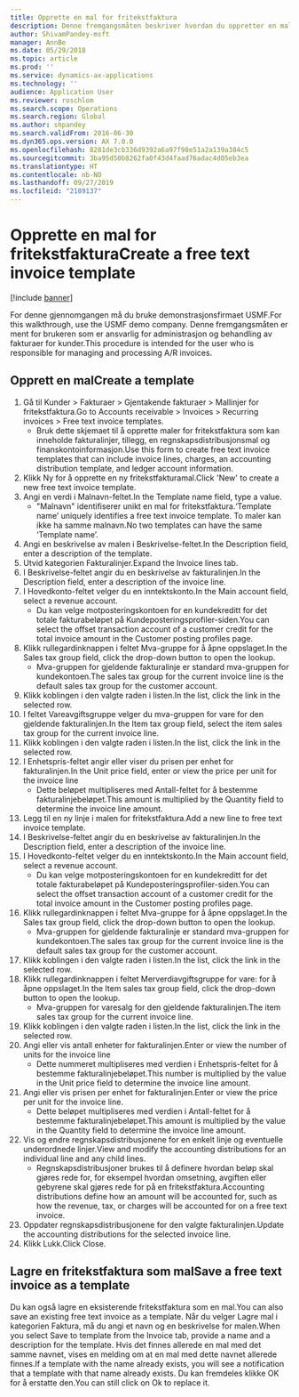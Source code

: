 ```yaml
---
title: Opprette en mal for fritekstfaktura
description: Denne fremgangsmåten beskriver hvordan du oppretter en mal for fritekstkundefaktura.
author: ShivamPandey-msft
manager: AnnBe
ms.date: 05/29/2018
ms.topic: article
ms.prod: ''
ms.service: dynamics-ax-applications
ms.technology: ''
audience: Application User
ms.reviewer: roschlom
ms.search.scope: Operations
ms.search.region: Global
ms.author: shpandey
ms.search.validFrom: 2016-06-30
ms.dyn365.ops.version: AX 7.0.0
ms.openlocfilehash: 8281de3cb336d9392a6a97f98e51a2a139a384c5
ms.sourcegitcommit: 3ba95d50b8262fa0f43d4faad76adac4d05eb3ea
ms.translationtype: HT
ms.contentlocale: nb-NO
ms.lasthandoff: 09/27/2019
ms.locfileid: "2189137"
---
```

# <a name="create-a-free-text-invoice-template"></a><span data-ttu-id="b0c25-103">Opprette en mal for fritekstfaktura</span><span class="sxs-lookup"><span data-stu-id="b0c25-103">Create a free text invoice template</span></span>

[!include [banner](../includes/banner.md)]

<span data-ttu-id="b0c25-104">For denne gjennomgangen må du bruke demonstrasjonsfirmaet USMF.</span><span class="sxs-lookup"><span data-stu-id="b0c25-104">For this walkthrough, use the USMF demo company.</span></span> <span data-ttu-id="b0c25-105">Denne fremgangsmåten er ment for brukeren som er ansvarlig for administrasjon og behandling av fakturaer for kunder.</span><span class="sxs-lookup"><span data-stu-id="b0c25-105">This procedure is intended for the user who is responsible for managing and processing A/R invoices.</span></span>

## <a name="create-a-template"></a><span data-ttu-id="b0c25-106">Opprett en mal</span><span class="sxs-lookup"><span data-stu-id="b0c25-106">Create a template</span></span>

1. <span data-ttu-id="b0c25-107">Gå til Kunder > Fakturaer > Gjentakende fakturaer > Mallinjer for fritekstfaktura.</span><span class="sxs-lookup"><span data-stu-id="b0c25-107">Go to Accounts receivable > Invoices > Recurring invoices > Free text invoice templates.</span></span>
    * <span data-ttu-id="b0c25-108">Bruk dette skjemaet til å opprette maler for fritekstfaktura som kan inneholde fakturalinjer, tillegg, en regnskapsdistribusjonsmal og finanskontoinformasjon.</span><span class="sxs-lookup"><span data-stu-id="b0c25-108">Use this form to create free text invoice templates that can include invoice lines, charges, an accounting distribution template, and ledger account information.</span></span>  
2. <span data-ttu-id="b0c25-109">Klikk Ny for å opprette en ny fritekstfakturamal.</span><span class="sxs-lookup"><span data-stu-id="b0c25-109">Click 'New' to create a new free text invoice template.</span></span>
3. <span data-ttu-id="b0c25-110">Angi en verdi i Malnavn-feltet.</span><span class="sxs-lookup"><span data-stu-id="b0c25-110">In the Template name field, type a value.</span></span>
    * <span data-ttu-id="b0c25-111">"Malnavn" identifiserer unikt en mal for fritekstfaktura.</span><span class="sxs-lookup"><span data-stu-id="b0c25-111">‘Template name’ uniquely identifies a free text invoice template.</span></span> <span data-ttu-id="b0c25-112">To maler kan ikke ha samme malnavn.</span><span class="sxs-lookup"><span data-stu-id="b0c25-112">No two templates can have the same ‘Template name’.</span></span>  
4. <span data-ttu-id="b0c25-113">Angi en beskrivelse av malen i Beskrivelse-feltet.</span><span class="sxs-lookup"><span data-stu-id="b0c25-113">In the Description field, enter a description of the template.</span></span>
5. <span data-ttu-id="b0c25-114">Utvid kategorien Fakturalinjer.</span><span class="sxs-lookup"><span data-stu-id="b0c25-114">Expand the Invoice lines tab.</span></span>
6. <span data-ttu-id="b0c25-115">I Beskrivelse-feltet angir du en beskrivelse av fakturalinjen.</span><span class="sxs-lookup"><span data-stu-id="b0c25-115">In the Description field, enter a description of the invoice line.</span></span>
7. <span data-ttu-id="b0c25-116">I Hovedkonto-feltet velger du en inntektskonto.</span><span class="sxs-lookup"><span data-stu-id="b0c25-116">In the Main account field, select a revenue account.</span></span>
    * <span data-ttu-id="b0c25-117">Du kan velge motposteringskontoen for en kundekreditt for det totale fakturabeløpet på Kundeposteringsprofiler-siden.</span><span class="sxs-lookup"><span data-stu-id="b0c25-117">You can select the offset transaction account of a customer credit for the total invoice amount in the Customer posting profiles page.</span></span>  
8. <span data-ttu-id="b0c25-118">Klikk rullegardinknappen i feltet Mva-gruppe for å åpne oppslaget.</span><span class="sxs-lookup"><span data-stu-id="b0c25-118">In the Sales tax group field, click the drop-down button to open the lookup.</span></span>
    * <span data-ttu-id="b0c25-119">Mva-gruppen for gjeldende fakturalinje er standard mva-gruppen for kundekontoen.</span><span class="sxs-lookup"><span data-stu-id="b0c25-119">The sales tax group for the current invoice line is the default sales tax group for the customer account.</span></span>  
9. <span data-ttu-id="b0c25-120">Klikk koblingen i den valgte raden i listen.</span><span class="sxs-lookup"><span data-stu-id="b0c25-120">In the list, click the link in the selected row.</span></span>
10. <span data-ttu-id="b0c25-121">I feltet Vareavgiftsgruppe velger du mva-gruppen for vare for den gjeldende fakturalinjen.</span><span class="sxs-lookup"><span data-stu-id="b0c25-121">In the Item tax group field, select the item sales tax group for the current invoice line.</span></span>
11. <span data-ttu-id="b0c25-122">Klikk koblingen i den valgte raden i listen.</span><span class="sxs-lookup"><span data-stu-id="b0c25-122">In the list, click the link in the selected row.</span></span>
12. <span data-ttu-id="b0c25-123">I Enhetspris-feltet angir eller viser du prisen per enhet for fakturalinjen.</span><span class="sxs-lookup"><span data-stu-id="b0c25-123">In the Unit price field, enter or view the price per unit for the invoice line</span></span>
    * <span data-ttu-id="b0c25-124">Dette beløpet multipliseres med Antall-feltet for å bestemme fakturalinjebeløpet.</span><span class="sxs-lookup"><span data-stu-id="b0c25-124">This amount is multiplied by the Quantity field to determine the invoice line amount.</span></span>  
13. <span data-ttu-id="b0c25-125">Legg til en ny linje i malen for fritekstfaktura.</span><span class="sxs-lookup"><span data-stu-id="b0c25-125">Add a new line to free text invoice template.</span></span>
14. <span data-ttu-id="b0c25-126">I Beskrivelse-feltet angir du en beskrivelse av fakturalinjen.</span><span class="sxs-lookup"><span data-stu-id="b0c25-126">In the Description field, enter a description of the invoice line.</span></span>
15. <span data-ttu-id="b0c25-127">I Hovedkonto-feltet velger du en inntektskonto.</span><span class="sxs-lookup"><span data-stu-id="b0c25-127">In the Main account field, select a revenue account.</span></span>
    * <span data-ttu-id="b0c25-128">Du kan velge motposteringskontoen for en kundekreditt for det totale fakturabeløpet på Kundeposteringsprofiler-siden.</span><span class="sxs-lookup"><span data-stu-id="b0c25-128">You can select the offset transaction account of a customer credit for the total invoice amount in the Customer posting profiles page.</span></span>  
16. <span data-ttu-id="b0c25-129">Klikk rullegardinknappen i feltet Mva-gruppe for å åpne oppslaget.</span><span class="sxs-lookup"><span data-stu-id="b0c25-129">In the Sales tax group field, click the drop-down button to open the lookup.</span></span>
    * <span data-ttu-id="b0c25-130">Mva-gruppen for gjeldende fakturalinje er standard mva-gruppen for kundekontoen.</span><span class="sxs-lookup"><span data-stu-id="b0c25-130">The sales tax group for the current invoice line is the default sales tax group for the customer account.</span></span>  
17. <span data-ttu-id="b0c25-131">Klikk koblingen i den valgte raden i listen.</span><span class="sxs-lookup"><span data-stu-id="b0c25-131">In the list, click the link in the selected row.</span></span>
18. <span data-ttu-id="b0c25-132">Klikk rullegardinknappen i feltet Merverdiavgiftsgruppe for vare: for å åpne oppslaget.</span><span class="sxs-lookup"><span data-stu-id="b0c25-132">In the Item sales tax group field, click the drop-down button to open the lookup.</span></span>
    * <span data-ttu-id="b0c25-133">Mva-gruppen for varesalg for den gjeldende fakturalinjen.</span><span class="sxs-lookup"><span data-stu-id="b0c25-133">The item sales tax group for the current invoice line.</span></span>  
19. <span data-ttu-id="b0c25-134">Klikk koblingen i den valgte raden i listen.</span><span class="sxs-lookup"><span data-stu-id="b0c25-134">In the list, click the link in the selected row.</span></span>
20. <span data-ttu-id="b0c25-135">Angi eller vis antall enheter for fakturalinjen.</span><span class="sxs-lookup"><span data-stu-id="b0c25-135">Enter or view the number of units for the invoice line</span></span>
    * <span data-ttu-id="b0c25-136">Dette nummeret multipliseres med verdien i Enhetspris-feltet for å bestemme fakturalinjebeløpet.</span><span class="sxs-lookup"><span data-stu-id="b0c25-136">This number is multiplied by the value in the Unit price field to determine the invoice line amount.</span></span>  
21. <span data-ttu-id="b0c25-137">Angi eller vis prisen per enhet for fakturalinjen.</span><span class="sxs-lookup"><span data-stu-id="b0c25-137">Enter or view the price per unit for the invoice line.</span></span> 
    * <span data-ttu-id="b0c25-138">Dette beløpet multipliseres med verdien i Antall-feltet for å bestemme fakturalinjebeløpet.</span><span class="sxs-lookup"><span data-stu-id="b0c25-138">This amount is multiplied by the value in the Quantity field to determine the invoice line amount.</span></span>  
22. <span data-ttu-id="b0c25-139">Vis og endre regnskapsdistribusjonene for en enkelt linje og eventuelle underordnede linjer.</span><span class="sxs-lookup"><span data-stu-id="b0c25-139">View and modify the accounting distributions for an individual line and any child lines.</span></span>
    * <span data-ttu-id="b0c25-140">Regnskapsdistribusjoner brukes til å definere hvordan beløp skal gjøres rede for, for eksempel hvordan omsetning, avgiften eller gebyrene skal gjøres rede for på en fritekstfaktura.</span><span class="sxs-lookup"><span data-stu-id="b0c25-140">Accounting distributions define how an amount will be accounted for, such as how the revenue, tax, or charges will be accounted for on a free text invoice.</span></span>  
23. <span data-ttu-id="b0c25-141">Oppdater regnskapsdistribusjonene for den valgte fakturalinjen.</span><span class="sxs-lookup"><span data-stu-id="b0c25-141">Update the accounting distributions for the selected invoice line.</span></span>
24. <span data-ttu-id="b0c25-142">Klikk Lukk.</span><span class="sxs-lookup"><span data-stu-id="b0c25-142">Click Close.</span></span>

## <a name="save-a-free-text-invoice-as-a-template"></a><span data-ttu-id="b0c25-143">Lagre en fritekstfaktura som mal</span><span class="sxs-lookup"><span data-stu-id="b0c25-143">Save a free text invoice as a template</span></span>
<span data-ttu-id="b0c25-144">Du kan også lagre en eksisterende fritekstfaktura som en mal.</span><span class="sxs-lookup"><span data-stu-id="b0c25-144">You can also save an existing free text invoice as a template.</span></span> <span data-ttu-id="b0c25-145">Når du velger Lagre mal i kategorien Faktura, må du angi et navn og en beskrivelse for malen.</span><span class="sxs-lookup"><span data-stu-id="b0c25-145">When you select Save to template from the Invoice tab, provide a name and a description for the template.</span></span> <span data-ttu-id="b0c25-146">Hvis det finnes allerede en mal med det samme navnet, vises en melding om at en mal med dette navnet allerede finnes.</span><span class="sxs-lookup"><span data-stu-id="b0c25-146">If a template with the name already exists, you will see a notification that a template with that name already exists.</span></span> <span data-ttu-id="b0c25-147">Du kan fremdeles klikke OK for å erstatte den.</span><span class="sxs-lookup"><span data-stu-id="b0c25-147">You can still click on Ok to replace it.</span></span> 
